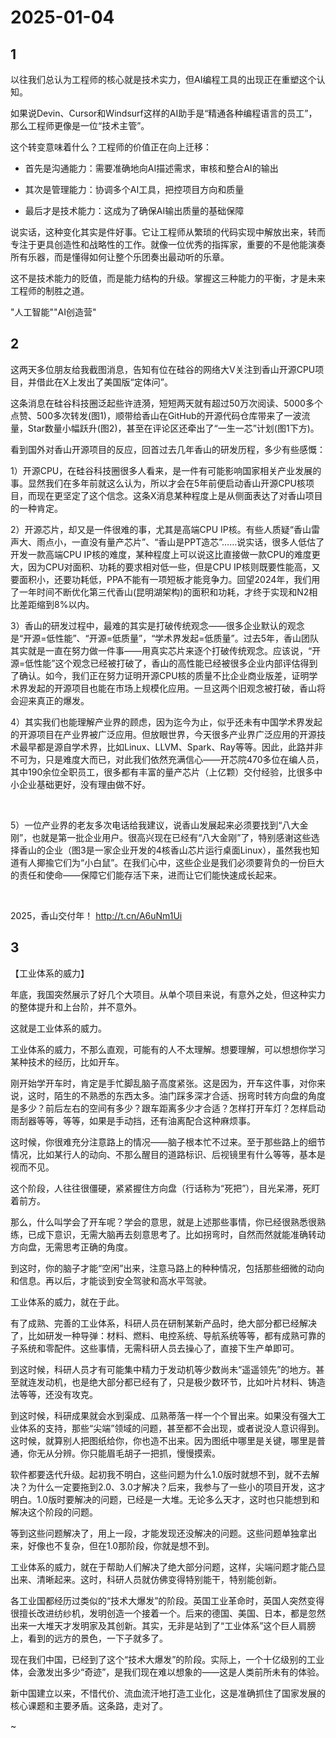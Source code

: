 # 2025-01-04

## 1

以往我们总认为工程师的核心就是技术实力，但AI编程工具的出现正在重塑这个认知。

如果说Devin、Cursor和Windsurf这样的AI助手是“精通各种编程语言的员工”，那么工程师更像是一位“技术主管”。

这个转变意味着什么？工程师的价值正在向上迁移：

- 首先是沟通能力：需要准确地向AI描述需求，审核和整合AI的输出

- 其次是管理能力：协调多个AI工具，把控项目方向和质量

- 最后才是技术能力：这成为了确保AI输出质量的基础保障

说实话，这种变化其实是件好事。它让工程师从繁琐的代码实现中解放出来，转而专注于更具创造性和战略性的工作。就像一位优秀的指挥家，重要的不是他能演奏所有乐器，而是懂得如何让整个乐团奏出最动听的乐章。

这不是技术能力的贬值，而是能力结构的升级。掌握这三种能力的平衡，才是未来工程师的制胜之道。

"人工智能""AI创造营"

## 2

这两天多位朋友给我截图消息，告知有位在硅谷的网络大V关注到香山开源CPU项目，并借此在X上发出了美国版“定体问”。

这条消息在硅谷科技圈泛起些许涟漪，短短两天就有超过50万次阅读、5000多个点赞、500多次转发(图1)，顺带给香山在GitHub的开源代码仓库带来了一波流量，Star数量小幅跃升(图2)，甚至在评论区还牵出了“一生一芯”计划(图1下方)。

看到国外对香山开源项目的反应，回首过去几年香山的研发历程，多少有些感慨：

1）开源CPU，在硅谷科技圈很多人看来，是一件有可能影响国家相关产业发展的事。显然我们在多年前就这么认为，所以才会在5年前便启动香山开源CPU核项目，而现在更坚定了这个信念。这条X消息某种程度上是从侧面表达了对香山项目的一种肯定。

2）开源芯片，却又是一件很难的事，尤其是高端CPU IP核。有些人质疑“香山雷声大、雨点小，一直没有量产芯片”、“香山是PPT造芯”……说实话，很多人低估了开发一款高端CPU IP核的难度，某种程度上可以说这比直接做一款CPU的难度更大，因为CPU对面积、功耗的要求相对低一些，但是CPU IP核则既要性能高，又要面积小，还要功耗低，PPA不能有一项短板才能竞争力。回望2024年，我们用了一年时间不断优化第三代香山(昆明湖架构)的面积和功耗，才终于实现和N2相比差距缩到8%以内。

3）香山的研发过程中，最难的其实是打破传统观念——很多企业默认的观念是“开源=低性能”、“开源=低质量”，“学术界发起=低质量”。过去5年，香山团队其实就是一直在努力做一件事——用真实芯片来逐个打破传统观念。应该说，“开源=低性能”这个观念已经被打破了，香山的高性能已经被很多企业内部评估得到了确认。如今，我们正在努力证明开源CPU核的质量不比企业商业版差，证明学术界发起的开源项目也能在市场上规模化应用。一旦这两个旧观念被打破，香山将会迎来真正的爆发。

4）其实我们也能理解产业界的顾虑，因为迄今为止，似乎还未有中国学术界发起的开源项目在产业界被广泛应用。但放眼世界，今天很多产业界广泛应用的开源技术最早都是源自学术界，比如Linux、LLVM、Spark、Ray等等。因此，此路并非不可为，只是难度大而已，对此我们依然充满信心——开芯院470多位在编人员，其中190余位全职员工，很多都有丰富的量产芯片（上亿颗）交付经验，比很多中小企业基础更好，没有理由做不好。

​

​5）一位产业界的老友多次电话给我建议，说香山发展起来必须要找到“八大金刚”，也就是第一批企业用户。很高兴现在已经有“八大金刚”了，特别感谢这些选择香山的企业（图3是一家企业开发的4核香山芯片运行桌面Linux），虽然我也知道有人揶揄它们为“小白鼠”。在我们心中，这些企业是我们必须要背负的一份巨大的责任和使命——保障它们能存活下来，进而让它们能快速成长起来。

​

​2025，香山交付年！ http://t.cn/A6uNm1Ui

## 3

【工业体系的威力】

年底，我国突然展示了好几个大项目。从单个项目来说，有意外之处，但这种实力的整体提升和上台阶，并不意外。

这就是工业体系的威力。

工业体系的威力，不那么直观，可能有的人不太理解。想要理解，可以想想你学习某种技术的经历，比如开车。

刚开始学开车时，肯定是手忙脚乱脑子高度紧张。这是因为，开车这件事，对你来说，这时，陌生的不熟悉的东西太多。油门踩多深才合适、拐弯时转方向盘的角度是多少？前后左右的空间有多少？跟车距离多少才合适？怎样打开车灯？怎样启动雨刮器等等，等等，如果是手动挡，还有油离配合这种麻烦事。

这时候，你很难充分注意路上的情况——脑子根本忙不过来。至于那些路上的细节情况，比如某行人的动向、不那么醒目的道路标识、后视镜里有什么等等，基本是视而不见。

这个阶段，人往往很僵硬，紧紧握住方向盘（行话称为“死把”），目光呆滞，死盯着前方。

那么，什么叫学会了开车呢？学会的意思，就是上述那些事情，你已经很熟悉很熟练，已成下意识，无需大脑再去刻意思考了。比如拐弯时，自然而然就能准确转动方向盘，无需思考正确的角度。

到这时，你的脑子才能“空闲”出来，注意马路上的种种情况，包括那些细微的动向和信息。再以后，才能谈到安全驾驶和高水平驾驶。

工业体系的威力，就在于此。

有了成熟、完善的工业体系，科研人员在研制某新产品时，绝大部分都已经解决了，比如研发一种导弹：材料、燃料、电控系统、导航系统等等，都有成熟可靠的子系统和零配件。这些事情，无需科研人员去操心了，直接下生产单即可。

到这时候，科研人员才有可能集中精力于发动机等少数尚未“遥遥领先”的地方。甚至就连发动机，也是绝大部分都已经有了，只是极少数环节，比如叶片材料、铸造法等等，还没有攻克。

到这时候，科研成果就会水到渠成、瓜熟蒂落一样一个个冒出来。如果没有强大工业体系的支持，那些“尖端”领域的问题，甚至都不会出现，或者说没人意识得到。这时候，就算别人把图纸给你，你也造不出来。因为图纸中哪里是关键，哪里是普通，你无从分辨。你只能眉毛胡子一把抓，慢慢摸索。

软件都要迭代升级。起初我不明白，这些问题为什么1.0版时就想不到，就不去解决？为什么一定要拖到2.0、3.0才解决？后来，我参与了一些小的项目开发，这才明白。1.0版时要解决的问题，已经是一大堆。无论多么天才，这时也只能想到和解决这个阶段的问题。

等到这些问题解决了，用上一段，才能发现还没解决的问题。这些问题单独拿出来，好像也不复杂，但在1.0那阶段，你就是想不到。

工业体系的威力，就在于帮助人们解决了绝大部分问题，这样，尖端问题才能凸显出来、清晰起来。这时，科研人员就仿佛变得特别能干，特别能创新。

各工业国都经历过类似的“技术大爆发”的阶段。英国工业革命时，英国人突然变得很擅长改进纺纱机，发明创造一个接着一个。后来的德国、美国、日本，都是忽然出来一大堆天才发明家及其创新。其实，无非是站到了“工业体系”这个巨人肩膀上，看到的远方的景色，一下子就多了。

现在我们中国，已经到了这个“技术大爆发”的阶段。实际上，一个十亿级别的工业体，会激发出多少“奇迹”，是我们现在难以想象的——这是人类前所未有的体验。

新中国建立以来，不惜代价、流血流汗地打造工业化，这是准确抓住了国家发展的核心课题和主要矛盾。这条路，走对了。

~

